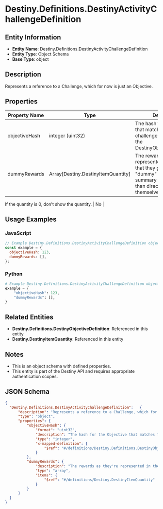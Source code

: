 # Destiny.Definitions.DestinyActivityChallengeDefinition

## Entity Information
- **Entity Name**: Destiny.Definitions.DestinyActivityChallengeDefinition
- **Entity Type**: Object Schema
- **Base Type**: object

## Description
Represents a reference to a Challenge, which for now is just an Objective.

## Properties

| Property Name | Type | Description | Required |
|---------------|------|-------------|----------|
| objectiveHash | integer (uint32) | The hash for the Objective that matches this challenge. Use it to look up the DestinyObjectiveDefinition. | No |
| dummyRewards | Array[Destiny.DestinyItemQuantity] | The rewards as they're represented in the UI. Note that they generally link to "dummy" items that give a summary of rewards rather than direct, real items themselves.
If the quantity is 0, don't show the quantity. | No |

## Usage Examples

### JavaScript
```javascript
// Example Destiny.Definitions.DestinyActivityChallengeDefinition object
const example = {
  objectiveHash: 123,
  dummyRewards: [],
};
```

### Python
```python
# Example Destiny.Definitions.DestinyActivityChallengeDefinition object
example = {
    "objectiveHash": 123,
    "dummyRewards": [],
}
```

## Related Entities
- **Destiny.Definitions.DestinyObjectiveDefinition**: Referenced in this entity
- **Destiny.DestinyItemQuantity**: Referenced in this entity

## Notes
- This is an object schema with defined properties.
- This entity is part of the Destiny API and requires appropriate authentication scopes.

## JSON Schema
```json
{
  "Destiny.Definitions.DestinyActivityChallengeDefinition":   {
      "description": "Represents a reference to a Challenge, which for now is just an Objective.",
      "type": "object",
      "properties": {
          "objectiveHash": {
              "format": "uint32",
              "description": "The hash for the Objective that matches this challenge. Use it to look up the DestinyObjectiveDefinition.",
              "type": "integer",
              "x-mapped-definition": {
                  "$ref": "#/definitions/Destiny.Definitions.DestinyObjectiveDefinition"
              }
          },
          "dummyRewards": {
              "description": "The rewards as they're represented in the UI. Note that they generally link to \"dummy\" items that give a summary of rewards rather than direct, real items themselves.\r\nIf the quantity is 0, don't show the quantity.",
              "type": "array",
              "items": {
                  "$ref": "#/definitions/Destiny.DestinyItemQuantity"
              }
          }
      }
  }
}
```
